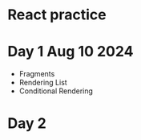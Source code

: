 # React practice 

# Day 1 Aug 10 2024
  - Fragments 
  - Rendering List 
  - Conditional Rendering 


# Day 2 